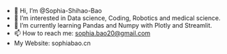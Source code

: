 - 👋 Hi, I’m @Sophia-Shihao-Bao
- 👀 I’m interested in Data science, Coding, Robotics and medical science.
- 🌱 I’m currently learning Pandas and Numpy with Plotly and Streamlit.
- 📫 How to reach me: sophia.bao20@gmail.com
- My Website: sophiabao.cn

<!---
Sophia-Shihao-Bao/Sophia-Shihao-Bao is a ✨ special ✨ repository because its `README.md` (this file) appears on your GitHub profile.
You can click the Preview link to take a look at your changes.
--->
